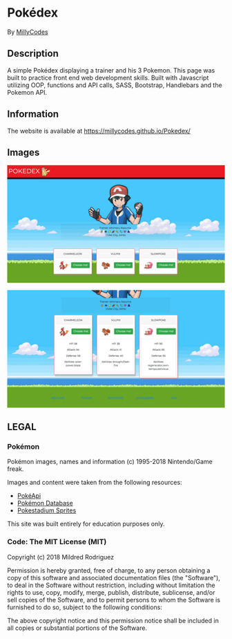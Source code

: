 # Pokédex

By [MillyCodes](https://github.com/MillyCodes)

## Description
A simple Pokédex displaying a trainer and his 3 Pokemon. This page was built to practice front end web development skills. Built with Javascript utilizing OOP, functions and API calls, SASS, Bootstrap, Handlebars and the Pokemon API.

## Information

The website is available at https://millycodes.github.io/Pokedex/

## Images

![pokedex1](https://github.com/MillyCodes/Pokedex/blob/master/img/pokedex1.png "Screenshot #1")

![pokedex2](https://github.com/MillyCodes/Pokedex/blob/master/img/pokedex2.png "Screenshot #2")


## LEGAL

### Pokémon

Pokémon images, names and information (c) 1995-2018 Nintendo/Game freak.

Images and content were taken from the following resources:

* [PokéApi](http://pokeapi.co/)
* [Pokémon Database](http://pokemondb.net/)
* [Pokestadium Sprites](http://www.pokestadium.com/tools/sprites)

This site was built entirely for education purposes only.

### Code: The MIT License (MIT)

Copyright (c) 2018 Mildred Rodriguez

Permission is hereby granted, free of charge, to any person obtaining a copy
of this software and associated documentation files (the "Software"), to deal
in the Software without restriction, including without limitation the rights
to use, copy, modify, merge, publish, distribute, sublicense, and/or sell
copies of the Software, and to permit persons to whom the Software is
furnished to do so, subject to the following conditions:

The above copyright notice and this permission notice shall be included in
all copies or substantial portions of the Software.
